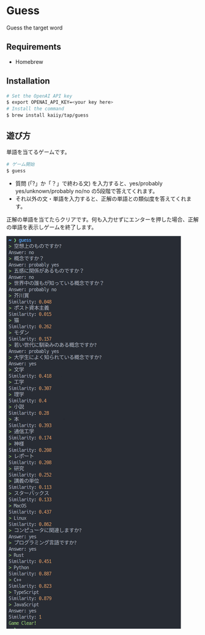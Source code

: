 # Guess

Guess the target word

## Requirements

- Homebrew

## Installation

```bash
# Set the OpenAI API key
$ export OPENAI_API_KEY=<your key here>
# Install the command
$ brew install kaiiy/tap/guess
```

## 遊び方

単語を当てるゲームです。

```bash
# ゲーム開始
$ guess
```

- 質問 (「?」か「？」で終わる文) を入力すると、yes/probably yes/unknown/probably no/no の5段階で答えてくれます。
- それ以外の文・単語を入力すると、正解の単語との類似度を答えてくれます。

正解の単語を当てたらクリアです。何も入力せずにエンターを押した場合、正解の単語を表示しゲームを終了します。

![screen shot](./img/screenshot.png)

